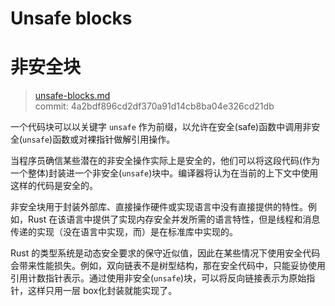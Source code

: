 # Unsafe blocks
# 非安全块

>[unsafe-blocks.md](https://github.com/rust-lang/reference/blob/master/src/unsafe-blocks.md)\
>commit:  4a2bdf896cd2df370a91d14cb8ba04e326cd21db

一个代码块可以以关键字 `unsafe` 作为前缀，以允许在安全(safe)函数中调用非安全(`unsafe`)函数或对裸指针做解引用操作。

当程序员确信某些潜在的非安全操作实际上是安全的，他们可以将这段代码(作为一个整体)封装进一个非安全(`unsafe`)块中。编译器将认为在当前的上下文中使用这样的代码是安全的。

非安全块用于封装外部库、直接操作硬件或实现语言中没有直接提供的特性。例如，Rust 在该语言中提供了实现内存安全并发所需的语言特性，但是线程和消息传递的实现（没在语言中实现，而）是在标准库中实现的。

Rust 的类型系统是动态安全要求的保守近似值，因此在某些情况下使用安全代码会带来性能损失。例如，双向链表不是树型结构，那在安全代码中，只能妥协使用引用计数指针表示。通过使用非安全(`unsafe`)块，可以将反向链接表示为原始指针，这样只用一层 box化封装就能实现了。